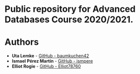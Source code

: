 # Public repository for Advanced Databases Course 2020/2021.

# Authors

- **Uta Lemke** - [GitHub - baumkuchen42](
https://github.com/baumkuchen42
)
- **Ismael Pérez Martín** - [GitHub - ismpere](
https://github.com/ismpere
)
- **Elliot Rogie** - [GitHub - Elliot78760](
https://github.com/Elliot78760
)

